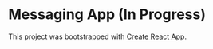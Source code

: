 # Messaging App (In Progress)

This project was bootstrapped with [Create React App](https://github.com/facebook/create-react-app).

